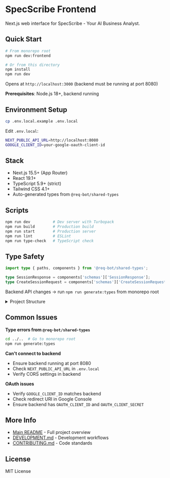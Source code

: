 # SpecScribe Frontend

Next.js web interface for SpecScribe - Your AI Business Analyst.

## Quick Start

```bash
# From monorepo root
npm run dev:frontend

# Or from this directory
npm install
npm run dev
```

Opens at `http://localhost:3000` (backend must be running at port 8080)

**Prerequisites**: Node.js 18+, backend running

## Environment Setup

```bash
cp .env.local.example .env.local
```

Edit `.env.local`:
```bash
NEXT_PUBLIC_API_URL=http://localhost:8080
GOOGLE_CLIENT_ID=your-google-oauth-client-id
```

## Stack

- Next.js 15.5+ (App Router)
- React 19.1+
- TypeScript 5.9+ (strict)
- Tailwind CSS 4.1+
- Auto-generated types from `@req-bot/shared-types`

## Scripts

```bash
npm run dev          # Dev server with Turbopack
npm run build        # Production build
npm run start        # Production server
npm run lint         # ESLint
npm run type-check   # TypeScript check
```

## Type Safety

```typescript
import type { paths, components } from '@req-bot/shared-types';

type SessionResponse = components['schemas']['SessionResponse'];
type CreateSessionRequest = components['schemas']['CreateSessionRequest'];
```

Backend API changes → run `npm run generate:types` from monorepo root

<details>
<summary>Project Structure</summary>

```
apps/frontend/src/
├── app/                    # Next.js pages
│   ├── auth/              # OAuth handling
│   ├── interview/         # Interview flow
│   └── login/             # Login page
├── components/
│   ├── auth/              # Auth components
│   ├── interview/         # Interview UI
│   ├── layout/            # Nav, Footer
│   └── ui/                # Reusable components
├── lib/                   # API clients, utils
├── hooks/                 # Custom React hooks
└── types/                 # TypeScript types
```

</details>

## Common Issues

**Type errors from `@req-bot/shared-types`**
```bash
cd ../..  # Go to monorepo root
npm run generate:types
```

**Can't connect to backend**
- Ensure backend running at port 8080
- Check `NEXT_PUBLIC_API_URL` in `.env.local`
- Verify CORS settings in backend

**OAuth issues**
- Verify `GOOGLE_CLIENT_ID` matches backend
- Check redirect URI in Google Console
- Ensure backend has `OAUTH_CLIENT_ID` and `OAUTH_CLIENT_SECRET`

## More Info

- [Main README](../../README.md) - Full project overview
- [DEVELOPMENT.md](../../DEVELOPMENT.md) - Development workflows
- [CONTRIBUTING.md](../../CONTRIBUTING.md) - Code standards

## License

MIT License
